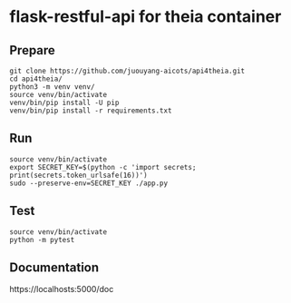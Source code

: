 # flask-restful-api for theia container

## Prepare

```
git clone https://github.com/juouyang-aicots/api4theia.git
cd api4theia/
python3 -m venv venv/
source venv/bin/activate
venv/bin/pip install -U pip
venv/bin/pip install -r requirements.txt
```

## Run

```
source venv/bin/activate
export SECRET_KEY=$(python -c 'import secrets; print(secrets.token_urlsafe(16))')
sudo --preserve-env=SECRET_KEY ./app.py
```

## Test

```
source venv/bin/activate
python -m pytest
```


## Documentation

https://localhosts:5000/doc
